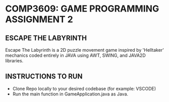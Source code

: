 # COMP3609: GAME PROGRAMMING ASSIGNMENT 2
## ESCAPE THE LABYRINTH

Escape The Labyrinth is a 2D puzzle movement game inspired by 'Helltaker' mechanics coded entirely in JAVA using AWT, SWING, and JAVA2D libraries.

## INSTRUCTIONS TO RUN
- Clone Repo locally to your desired codebase (for example: VSCODE)
- Run the main function in GameApplication.java as Java.
